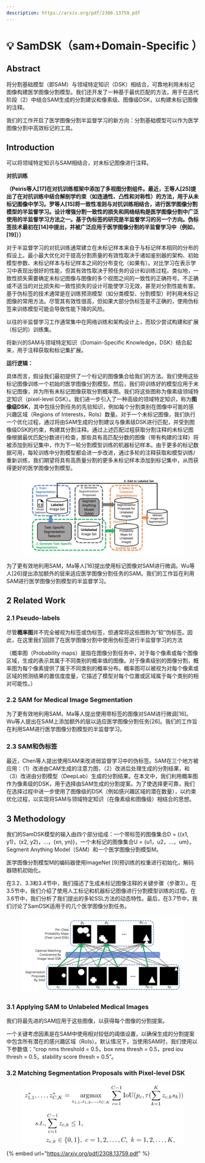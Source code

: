 ```yaml
---
description: https://arxiv.org/pdf/2308.13759.pdf
---
```


# 💡 SamDSK（sam+Domain-Specific ）

## Abstract

将分割基础模型（即SAM）与领域特定知识（DSK）相结合，可靠地利用未标记图像构建医学图像分割模型。我们还开发了一种基于最优匹配的方法，用于在迭代阶段（2）中结合SAM生成的分割建议和像素级、图像级DSK，以构建未标记图像的注释。

我们的工作开启了医学图像分割半监督学习的新方向：分割基础模型可以作为医学图像分割中高效标记的工具。



## Introduction

可以将领域特定知识与SAM相结合，对未标记图像进行注释。



**对抗训练**

**（**Peiris等人\[17]在对抗训练框架中添加了多视图分割组件。最近，王等人\[25]提出了在对抗训练中结合解剖学约束（如连通性、凸性和对称性）的方法，用于从未标记图像中学习。罗等人\[15]将一致性准则与对抗训练相结合，进行医学图像分割模型的半监督学习。设计增强分割一致性的损失和网络结构是医学图像分割中广泛使用的半监督学习方法之一。基于伪标签的研究是半监督学习的另一个方向。伪标签技术最初在\[14]中提出，并被广泛应用于医学图像分割的半监督学习中（例如，\[19]）**）**



对于半监督学习的对抗训练通常建立在未标记样本来自于与标记样本相同的分布的假设上。最小最大优化对于提高分割质量的有效性取决于诸如鉴别器的架构、初始模型参数、未标记样本与标记样本之间的分布变化（如果有）。对比学习在表示学习中表现出很好的性能，但其有效性取决于预任务的设计和训练过程。类似地，一致性损失需要确定未标记图像与图像的多个视图之间的一致性的正确符号。不正确或不适当的对比损失和一致性损失的设计可能使学习无效，甚至对分割性能有害。基于伪标签的技术通常是在训练预测模型（如分类模型、分割模型）时利用未标记图像的常用方法。尽管其有效性很高，但如果大部分伪标签是不正确的，使用伪标签来训练模型可能会导致性能下降的风险。



以往的半监督学习工作通常集中在网络训练和架构设计上，而较少尝试构建和扩展（标记的）训练集。



将新兴的SAM与领域特定知识（Domain-Specific Knowledge，DSK）结合起来，用于注释获取和标记集扩展。



**运行逻辑：**

具体而言，假设我们最初提供了一个标记的图像集合给我们的方法。我们使用这些标记图像训练一个初始的医学图像分割模型。然后，我们将训练好的模型应用于未标记图像，并为所有未标记图像获取分割概率图。我们将这些图称为像素级领域特定知识（pixel-level DSK）。我们进一步引入了一种高级的领域特定知识，称为**图像级DSK**，其中包括分割任务的先验知识，例如每个分割类别在图像中可能的感兴趣区域（Regions of Interests，RoIs）数量。对于一个未标记图像，我们执行一个优化过程，通过将由SAM生成的分割建议与像素级DSK进行匹配，并受到图像级DSK的约束，构建其分割注释。通过上述匹配过程获取分割注释的未标记图像根据最优匹配分数进行检查，那些具有高匹配分数的图像（带有构建的注释）将被添加到标记集中，作为下一轮分割模型训练的机器标记样本。由于更多的标记数据可用，每轮训练中分割模型都会进一步改进，通过多轮的注释获取和模型训练/重新训练，我们期望将具有高质量分割的更多未标记样本添加到标记集中，从而获得更好的医学图像分割模型。

<figure><img src="../../../../.gitbook/assets/image (30).png" alt=""><figcaption></figcaption></figure>

为了更有效地利用SAM，Ma等人\[16]提出使用标记图像对SAM进行微调。Wu等人\[26]提出添加额外的层来适应医学图像分割任务的SAM。我们的工作旨在利用SAM进行医学图像分割模型的半监督学习。





## 2 Related Work&#x20;

### 2.1 Pseudo-labels

尽管**概率图**并不完全被视为标签或伪标签，但通常将这些图称为“软”伪标签。因此，在这里我们回顾了在医学图像分割中使用伪标签进行半监督学习的方法

（概率图（Probability maps）是指在图像分割任务中，对于每个像素或每个图像区域，生成的表示其属于不同类别的概率值的图像。对于像素级别的图像分割，概率图为每个像素提供了属于不同类别的概率分布。概率图可以被视为对每个像素或区域的预测结果的置信度度量，它描述了模型对每个位置或区域属于每个类别的相对可能性。）



### 2.2 SAM for Medical Image Segmentation

为了更有效地利用SAM，Ma等人提出使用带标签的图像对SAM进行微调\[16]。Wu等人提出在SAM上添加额外的层以适应医学图像分割任务\[26]。我们的工作旨在利用SAM进行医学图像分割模型的半监督学习。



### 2.3 SAM和伪标签&#x20;

最近，Chen等人提出使用SAM来改进弱监督学习中的伪标签。SAM在三个地方被应用：（1）改进由CAM生成的注意力图，（2）改进后处理生成的分割结果，和（3）改进由分割模型（DeepLab）生成的分割结果。在本文中，我们利用概率图作为像素级的DSK，用于选择由SAM生成的分割提案。为了使选择更可靠，我们在选择过程中进一步使用了图像级的DSK（例如感兴趣区域的潜在数量），以约束优化过程，以实现将SAM与领域特定知识（在像素级和图像级）相结合的思想。



## 3 Methodology

我们的SamDSK模型的输入由四个部分组成：一个带标签的图像集合D = {(x1, y1)，(x2, y2)，...，(xn, yn)}，一个未标记的图像集合U = {u1，u2，...，um}，Segment Anything Model（SAM）和一个医学图像分割模型M。

医学图像分割模型M的编码器使用ImageNet \[9]预训练的权重进行初始化，解码器随机初始化。

在3.2、3.3和3.4节中，我们描述了生成未标记图像注释的关键步骤（步骤3）。在3.5节中，我们介绍了使用人工标记和机器标记图像进行分割模型训练的过程。在3.6节中，我们分析了我们提出的多轮SSL方法的动态特性。最后，在3.7节中，我们讨论了SamDSK适用于的几个医学图像分割任务。

<figure><img src="../../../../.gitbook/assets/image (31).png" alt=""><figcaption></figcaption></figure>

### 3.1 Applying SAM to Unlabeled Medical Images

我们将最先进的SAM应用于这些图像，以获得每个图像的分割提案。



一个关键考虑因素是在SAM中使用相对较低的阈值设置，以确保生成的分割提案中包含所有潜在的感兴趣区域（RoIs）。默认情况下，当使用SAM时，我们使用以下参数值：“crop nms threshold = 0.5，box nms thresh = 0.5，pred iou thresh = 0.5，stability score thresh = 0.5”。



### 3.2 Matching Segmentation Proposals with Pixel-level DSK



<figure><img src="../../../../.gitbook/assets/image (32).png" alt=""><figcaption></figcaption></figure>







{% embed url="https://arxiv.org/pdf/2308.13759.pdf" %}
